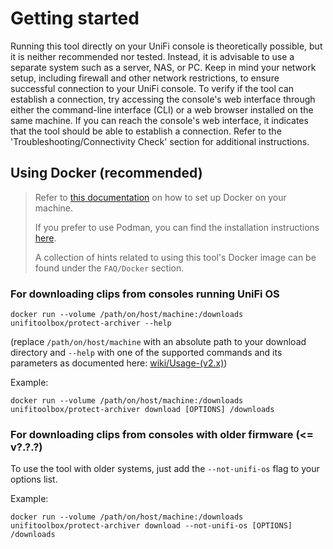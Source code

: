 # Getting started

Running this tool directly on your UniFi console is theoretically possible, but it is neither recommended nor tested.
Instead, it is advisable to use a separate system such as a server, NAS, or PC. Keep in mind your network setup,
including firewall and other network restrictions, to ensure successful connection to your UniFi console. To verify if
the tool can establish a connection, try accessing the console's web interface through either the command-line
interface (CLI) or a web browser installed on the same machine. If you can reach the console's web interface, it
indicates that the tool should be able to establish a connection. Refer to the 'Troubleshooting/Connectivity Check'
section for additional instructions.

## Using Docker (recommended)

> Refer to [this documentation](https://docs.docker.com/get-docker/) on how to set up Docker on your machine.
> 
> If you prefer to use Podman, you can find the installation instructions [here](https://podman.io/docs/installation).
> 
> A collection of hints related to using this tool's Docker image can be found under the `FAQ/Docker` section.

### For downloading clips from consoles running UniFi OS

```shell
docker run --volume /path/on/host/machine:/downloads unifitoolbox/protect-archiver --help
```

(replace `/path/on/host/machine` with an absolute path to your download directory and
`--help` with one of the supported commands and its parameters as documented here:
[wiki/Usage-(v2.x)](https://github.com/danielfernau/unifi-protect-video-downloader/wiki/Usage-(v2.x)))

Example:

```shell
docker run --volume /path/on/host/machine:/downloads unifitoolbox/protect-archiver download [OPTIONS] /downloads
```

### For downloading clips from consoles with older firmware (<= v?.?.?)

To use the tool with older systems, just add the `--not-unifi-os` flag to your options list.

Example:

```shell
docker run --volume /path/on/host/machine:/downloads unifitoolbox/protect-archiver download --not-unifi-os [OPTIONS] /downloads
```
